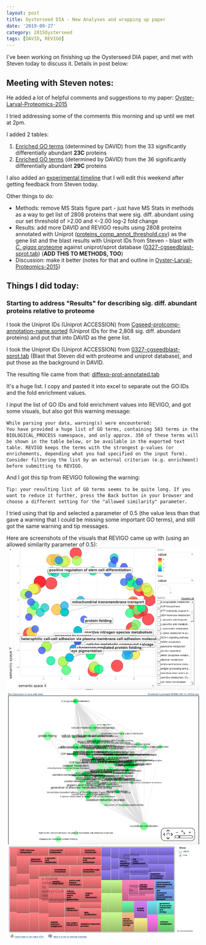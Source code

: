 ```yaml
---
layout: post
title: Oysterseed DIA - New Analyses and wrapping up paper
date: '2019-09-27'
category: 2015Oysterseed
tags: [DAVID, REVIGO]
---
```

I've been working on finishing up the Oysterseed DIA paper, and met with Steven today to discuss it. Details in post below: 

## Meeting with Steven notes:
He added a lot of helpful comments and suggestions to my paper: [Oyster-Larval-Proteomics-2015](https://docs.google.com/document/d/1OaYNzlOJr5QibCYt8--GMNGvXlzHPR9_daCkNUVkj-U/edit) 

I tried addressing some of the comments this morning and up until we met at 2pm. 

I added 2 tables:     
1. [Enriched GO terms](https://github.com/grace-ac/paper-pacific.oyster-larvae/blob/master/analyses/23C-GOterms-david.tab) (determined by DAVID) from the 33 significantly differentially abundant **23C** proteins
2. [Enriched GO terms](https://github.com/grace-ac/paper-pacific.oyster-larvae/blob/master/analyses/29C-GOterms-david.tab) (determined by DAVID) from the 36 significantly differentially abundant **29C** proteins

I also added an [experimental timeline](https://docs.google.com/drawings/d/1a_07IFVCd8HCAPcZn2pZ0yVXojNvf1XMSfvK6jz8QoA/edit?usp=sharing) that I will edit this weekend after getting feedback from Steven today. 

Other things to do:   
- Methods: remove MS Stats figure part - just have MS Stats in methods as a way to get list of 2808 proteins that were sig. diff. abundant using our set threshold of >2.00 and <-2.00 log-2 fold change
- Results: add more DAVID and REVIGO results using 2808 proteins annotated with Uniprot ([proteins_comp_annot_threshold.csv](https://github.com/grace-ac/paper-pacific.oyster-larvae/blob/master/analyses/proteins_comp_annot_threshold.csv)) as the gene list and the blast results with Uniprot IDs from Steven - blast with [_C. gigas_ proteome](https://raw.githubusercontent.com/grace-ac/paper-pacific.oyster-larvae/master/data/Cg_Giga_cont_prtc_AA.fasta) against uniprot/sprot database ([0327-cgseedblast-sprot.tab](https://raw.githubusercontent.com/grace-ac/paper-pacific.oyster-larvae/master/analyses/0327-cgseedblast-sprot.tab)) (**ADD THIS TO METHODS, TOO**)
- Discussion: make it better (notes for that and outline in [Oyster-Larval-Proteomics-2015](https://docs.google.com/document/d/1OaYNzlOJr5QibCYt8--GMNGvXlzHPR9_daCkNUVkj-U/edit)) 

## Things I did today: 
### Starting to address "Results" for describing sig. diff. abundant proteins relative to proteome

I took the Uniprot IDs (Uniprot ACCESSION) from [Cgseed-protcomp-annotation-name.sorted](https://raw.githubusercontent.com/grace-ac/paper-pacific.oyster-larvae/master/analyses/Cgseed-protcomp-annotation-name.sorted) (Uniprot IDs for the 2,808 sig. diff. abundant proteins) and put that into DAVID as the gene list. 

I took the Uniprot IDs (Uniprot ACCESSION) from [0327-cgseedblast-sprot.tab](https://raw.githubusercontent.com/grace-ac/paper-pacific.oyster-larvae/master/analyses/0327-cgseedblast-sprot.tab) (Blast that Steven did with proteome and uniprot database), and put those as the background in DAVID. 

The resulting file came from that: [diffexp-prot-annotated.tab](https://github.com/grace-ac/paper-pacific.oyster-larvae/blob/master/analyses/diffexp-prot-annotated.tab)

It's a huge list. I copy and pasted it into excel to separate out the GO:IDs and the fold enrichment values. 

I input the list of GO IDs and fold enrichment values into REVIGO, and got some visuals, but also got this warning message:     
```
While parsing your data, warning(s) were encountered: 
You have provided a huge list of GO terms, containing 583 terms in the BIOLOGICAL_PROCESS namespace, and only approx. 350 of these terms will be shown in the table below, or be available in the exported text table. REVIGO keeps the terms with the strongest p-values (or enrichements, depending what you had specified on the input form). Consider filtering the list by an external criterion (e.g. enrichment) before submitting to REVIGO.
```

And I got this tip from REVIGO following the warning:      
```
Tip: your resulting list of GO terms seems to be quite long. If you want to reduce it further, press the Back button in your browser and choose a different setting for the "allowed similarity" parameter.
```

I tried using that tip and selected a parameter of 0.5 (the value less than that gave a warning that I could be missing some important GO terms), and still got the same warning and tip messages. 

Here are screenshots of the visuals that REVIGO came up with (using an allowed similarity parameter of 0.5):     
![img](../notebook-images/092719-revigo-screenshots/scatter.png)       
![img](../notebook-images/092719-revigo-screenshots/interactive.png)          
![img](../notebook-images/092719-revigo-screenshots/treemap.png)      
